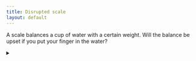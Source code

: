 ```yaml
---
title: Disrupted scale
layout: default
---
```


A scale balances a cup of water with a certain weight. Will the balance be
upset if you put your finger in the water?

<details><summary></summary>

Yes.

The water imparts an upward force on your finger as you immerse it, so you
must exert a downward force to overcome it. That force is transferred to the
cup and then to the scale, which sinks.

</details>
